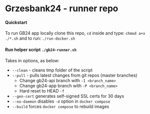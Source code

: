 # Grzesbank24 - runner repo

#### Quickstart

To run GB24 app locally clone this repo, `cd` inside and type:
`chmod a+x ./*.sh`
and to run:
`./run-docker.sh`

#### Run helper script `./gb24-runner.sh`
Takes in options, as below:
- `--clean` - cleans tmp folder of the script
- `--pull` - pulls latest changes from git repos (master branches)
  - Change gb24-api branch with `-I <branch_name>`
  - Change gb24-app branch with `-P <branch_name>`
  - Hard reset to HEAD `-f`
- `--gen-cert` generates self-signed SSL certs for 30 days
- `--no-daemon` disables `-d` option in `docker compose`
- `--build` forces `docker compose` to rebuild images
